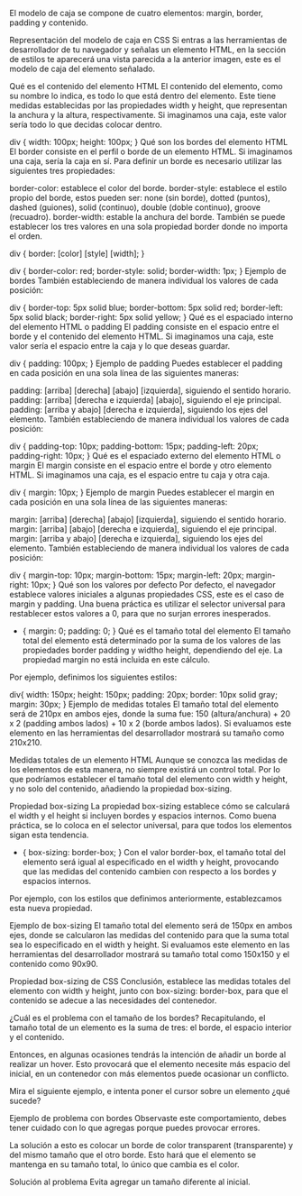 El modelo de caja se compone de cuatro elementos: margin, border, padding y contenido.

Representación del modelo de caja en CSS
Si entras a las herramientas de desarrollador de tu navegador y señalas un elemento HTML, en la sección de estilos te aparecerá una vista parecida a la anterior imagen, este es el modelo de caja del elemento señalado.

Qué es el contenido del elemento HTML
El contenido del elemento, como su nombre lo indica, es todo lo que está dentro del elemento. Este tiene medidas establecidas por las propiedades width y height, que representan la anchura y la altura, respectivamente. Si imaginamos una caja, este valor sería todo lo que decidas colocar dentro.

div {
    width: 100px;
    height: 100px;
}
Qué son los bordes del elemento HTML
El border consiste en el perfil o borde de un elemento HTML. Si imaginamos una caja, sería la caja en sí. Para definir un borde es necesario utilizar las siguientes tres propiedades:

border-color: establece el color del borde.
border-style: establece el estilo propio del borde, estos pueden ser: none (sin borde), dotted (puntos), dashed (guiones), solid (continuo), double (doble continuo), groove (recuadro).
border-width: estable la anchura del borde.
También se puede establecer los tres valores en una sola propiedad border donde no importa el orden.

div {
    border: [color] [style] [width];
}

div {
    border-color: red;
    border-style: solid;
    border-width: 1px;
}
Ejemplo de bordes
También estableciendo de manera individual los valores de cada posición:

div {
  border-top: 5px solid blue;
  border-bottom: 5px solid red;
  border-left: 5px solid black;
  border-right: 5px solid yellow;
}
Qué es el espaciado interno del elemento HTML o padding
El padding consiste en el espacio entre el borde y el contenido del elemento HTML. Si imaginamos una caja, este valor sería el espacio entre la caja y lo que deseas guardar.

div {
    padding: 100px;
}
Ejemplo de padding
Puedes establecer el padding en cada posición en una sola línea de las siguientes maneras:

padding: [arriba] [derecha] [abajo] [izquierda], siguiendo el sentido horario.
padding: [arriba] [derecha e izquierda] [abajo], siguiendo el eje principal.
padding: [arriba y abajo] [derecha e izquierda], siguiendo los ejes del elemento.
También estableciendo de manera individual los valores de cada posición:

div {
    padding-top: 10px;
    padding-bottom: 15px;
    padding-left: 20px;
    padding-right: 10px;
}
Qué es el espaciado externo del elemento HTML o margin
El margin consiste en el espacio entre el borde y otro elemento HTML. Si imaginamos una caja, es el espacio entre tu caja y otra caja.

div {
    margin: 10px;
}
Ejemplo de margin
Puedes establecer el margin en cada posición en una sola línea de las siguientes maneras:

margin: [arriba] [derecha] [abajo] [izquierda], siguiendo el sentido horario.
margin: [arriba] [abajo] [derecha e izquierda], siguiendo el eje principal.
margin: [arriba y abajo] [derecha e izquierda], siguiendo los ejes del elemento.
También estableciendo de manera individual los valores de cada posición:

div {
    margin-top: 10px;
    margin-bottom: 15px;
    margin-left: 20px;
    margin-right: 10px;
}
Qué son los valores por defecto
Por defecto, el navegador establece valores iniciales a algunas propiedades CSS, este es el caso de margin y padding. Una buena práctica es utilizar el selector universal para restablecer estos valores a 0, para que no surjan errores inesperados.

* {
    margin: 0;
    padding: 0;
}
Qué es el tamaño total del elemento
El tamaño total del elemento está determinado por la suma de los valores de las propiedades border padding y widtho height, dependiendo del eje. La propiedad margin no está incluida en este cálculo.

Por ejemplo, definimos los siguientes estilos:

div{
  width: 150px;
  height: 150px;
  padding: 20px;
  border: 10px solid gray;
  margin: 30px;
}
Ejemplo de medidas totales
El tamaño total del elemento será de 210px en ambos ejes, donde la suma fue: 150 (altura/anchura) + 20 x 2 (padding ambos lados) + 10 x 2 (borde ambos lados). Si evaluamos este elemento en las herramientas del desarrollador mostrará su tamaño como 210x210.

Medidas totales de un elemento HTML
Aunque se conozca las medidas de los elementos de esta manera, no siempre existirá un control total. Por lo que podríamos establecer el tamaño total del elemento con width y height, y no solo del contenido, añadiendo la propiedad box-sizing.

Propiedad box-sizing
La propiedad box-sizing establece cómo se calculará el width y el height si incluyen bordes y espacios internos. Como buena práctica, se lo coloca en el selector universal, para que todos los elementos sigan esta tendencia.

* {
  box-sizing: border-box;
}
Con el valor border-box, el tamaño total del elemento será igual al especificado en el width y height, provocando que las medidas del contenido cambien con respecto a los bordes y espacios internos.

Por ejemplo, con los estilos que definimos anteriormente, establezcamos esta nueva propiedad.

Ejemplo de box-sizing
El tamaño total del elemento será de 150px en ambos ejes, donde se calcularon las medidas del contenido para que la suma total sea lo especificado en el width y height. Si evaluamos este elemento en las herramientas del desarrollador mostrará su tamaño total como 150x150 y el contenido como 90x90.

Propiedad box-sizing de CSS
Conclusión, establece las medidas totales del elemento con width y height, junto con box-sizing: border-box, para que el contenido se adecue a las necesidades del contenedor.

¿Cuál es el problema con el tamaño de los bordes?
Recapitulando, el tamaño total de un elemento es la suma de tres: el borde, el espacio interior y el contenido.

Entonces, en algunas ocasiones tendrás la intención de añadir un borde al realizar un hover. Esto provocará que el elemento necesite más espacio del inicial, en un contenedor con más elementos puede ocasionar un conflicto.

Mira el siguiente ejemplo, e intenta poner el cursor sobre un elemento ¿qué sucede?

Ejemplo de problema con bordes
Observaste este comportamiento, debes tener cuidado con lo que agregas porque puedes provocar errores.

La solución a esto es colocar un borde de color transparent (transparente) y del mismo tamaño que el otro borde. Esto hará que el elemento se mantenga en su tamaño total, lo único que cambia es el color.

Solución al problema
Evita agregar un tamaño diferente al inicial.